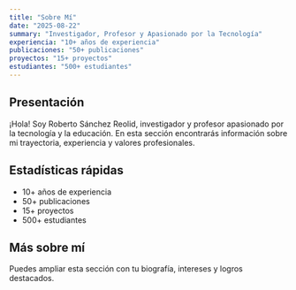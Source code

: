 ```yaml
---
title: "Sobre Mí"
date: "2025-08-22"
summary: "Investigador, Profesor y Apasionado por la Tecnología"
experiencia: "10+ años de experiencia"
publicaciones: "50+ publicaciones"
proyectos: "15+ proyectos"
estudiantes: "500+ estudiantes"
---
```


## Presentación

¡Hola! Soy Roberto Sánchez Reolid, investigador y profesor apasionado por la tecnología y la educación. En esta sección encontrarás información sobre mi trayectoria, experiencia y valores profesionales.

## Estadísticas rápidas
- 10+ años de experiencia
- 50+ publicaciones
- 15+ proyectos
- 500+ estudiantes

## Más sobre mí

Puedes ampliar esta sección con tu biografía, intereses y logros destacados.
